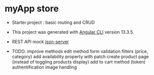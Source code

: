 # myApp store
- Starter project : basic routing and CRUD 
- This project was generated with [Angular CLI](https://github.com/angular/angular-cli) version 13.3.5.

- REST API mock [json-server](https://www.npmjs.com/package/json-server)

- TODO: 
improve methods
edit method
form validation
filters (price, category)
add availability property with patch
create product page (instead of toggling products display)
add to cart method (token)
authentification
image handling
